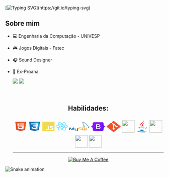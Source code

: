 [![Typing SVG](https://readme-typing-svg.herokuapp.com/?color=471BA6&size=35&center=true&vCenter=true&width=1000&lines=My+name+is+Gabriella+Hernandes;I'm+22+years+old;I'm+from+Brazil;Be+welcome!)](https://git.io/typing-svg)

## Sobre mim
- :computer: Engenharia da Computação - UNIVESP
- :video_game: Jogos Digitais - Fatec
- :headphones: Sound Designer
- :blue_heart: Ex-Proana

  <div>
    <img src="https://github-readme-stats.vercel.app/api?username=gaabs16&show_icons=true&theme=midnight-purple&include_all_commits=true&count_private=true"/>
    <img src="https://github-readme-stats.vercel.app/api/top-langs/?username=gaabs16&layout=compact&langs_count=16&theme=midnight-purple"/>
  </div>
  <br>
  <div align="center"> 
    <div style="display: inline_block"><br>
      <h2 align="center">Habilidades:</h2>
      <img align="center" height="30" width="40" src="https://raw.githubusercontent.com/devicons/devicon/master/icons/html5/html5-original.svg">
      <img align="center" height="30" width="40" src="https://raw.githubusercontent.com/devicons/devicon/master/icons/css3/css3-original.svg">
      <img align="center" height="30" width="40" src="https://raw.githubusercontent.com/devicons/devicon/master/icons/javascript/javascript-plain.svg">
      <img align="center" height="30" width="40" src="https://raw.githubusercontent.com/devicons/devicon/master/icons/react/react-original.svg">
      <img align="center" height="55" width="65" src="https://raw.githubusercontent.com/devicons/devicon/master/icons/mysql/mysql-original-wordmark.svg">
      <img align="center" height="35" width="45" src="https://raw.githubusercontent.com/devicons/devicon/master/icons/bootstrap/bootstrap-original.svg">
      <img align="center" height="35" width="45" src="https://raw.githubusercontent.com/devicons/devicon/master/icons/git/git-original.svg">
      <img src="https://www.vectorlogo.zone/logos/figma/figma-icon.svg" align="center" width="40" height="40"/>
      <img src="https://raw.githubusercontent.com/devicons/devicon/master/icons/java/java-original.svg" align="center" width="40" height="40"/>
      <img src="https://cdn.worldvectorlogo.com/logos/nextjs-2.svg" align="center" width="40" height="40"/> 
      <img src="https://www.vectorlogo.zone/logos/springio/springio-icon.svg" align="center" width="40" height="40"/> 
      <img src="https://www.vectorlogo.zone/logos/tailwindcss/tailwindcss-icon.svg" align="center" width="40" height="40"/>
    </div>
  </div>
  <hr>
      
  <p align="center">
      <a href="https://www.buymeacoffee.com/gabriella.hernandes" target="_blank"><img src="https://cdn.buymeacoffee.com/buttons/v2/default-violet.png" alt="Buy Me A Coffee" style="height: 60px !important;width: 217px !important;" ></a>
  </p>
  
![Snake animation](https://github.com/LuigiGF/LuigiGF/blob/output/github-contribution-grid-snake.svg)
